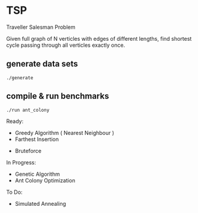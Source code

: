 TSP
===

Traveller Salesman Problem

Given full graph of N verticles with edges of different lengths, find shortest cycle passing through all verticles exactly once.

## generate data sets

```
./generate
```

## compile & run benchmarks

```
./run ant_colony
```

Ready:
+ Greedy Algorithm ( Nearest Neighbour )
+ Farthest Insertion
* Bruteforce

In Progress:
+ Genetic Algorithm
+ Ant Colony Optimization

To Do:
+ Simulated Annealing
